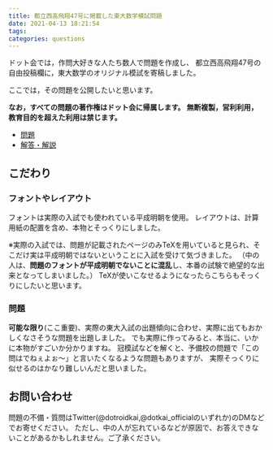 ```yaml
---
title: 都立西高飛翔47号に掲載した東大数学模試問題
date: 2021-04-13 18:21:54
tags:
categories: questions
---
```


ドット会では，作問大好きな人たち数人で問題を作成し、
都立西高飛翔47号の自由投稿欄に，東大数学のオリジナル模試を寄稿しました。

ここでは，その問題を公開したいと思います。

**なお，すべての問題の著作権はドット会に帰属します。**
**無断複製，営利利用，教育目的を超えた利用は禁じます。**

- [問題](https://drive.google.com/file/d/1PP-qMUn5bA9VYA6lGbUFCOgMoHiMoO84/view?usp=sharing)
- [解答・解説](https://drive.google.com/file/d/1_mpvu0WoJlT5Yu6XNnxvRhKDpYu7JIQb/view?usp=sharing)

## こだわり

### フォントやレイアウト

フォントは実際の入試でも使われている平成明朝を使用。
レイアウトは、計算用紙の配置を含め、本物とそっくりにしました。

※実際の入試では、問題が記載されたページのみTeXを用いていると見られ、そこだけ実は平成明朝ではないということに入試を受けて気づきました。
（中の人は、**問題のフォントが平成明朝でないことに混乱**し、本番の試験で絶望的な出来となってしまいました。）
TeXが使いこなせるようになったらこちらもそっくりにしたいと思います。

### 問題

**可能な限り**(ここ重要)、実際の東大入試の出題傾向に合わせ、実際に出てもおかしくなさそうな問題を出題しました。
でも実際に作ってみると、本当に、いかに本物がすごいか分かりますね。
冠模試などを解くと、予備校の問題で「この問はでねぇよぉ～」と言いたくなるような問題もありますが、
実際そっくりに似せるのはかなり難しいんだと思いました。

## お問い合わせ

問題の不備・質問はTwitter(@dotroidkai,@dotkai_officialのいずれか)のDMなどでお寄せください。
ただし、中の人が忘れているなどが原因で、お答えできないことがあるかもしれません。ご了承ください。
